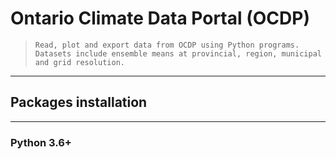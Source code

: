 # Ontario Climate Data Portal (OCDP)
>     Read, plot and export data from OCDP using Python programs. Datasets include ensemble means at provincial, region, municipal and grid resolution.
---
## Packages installation
---
### Python 3.6+
